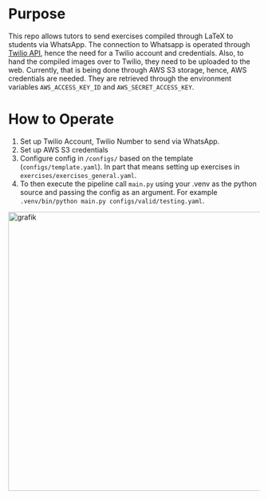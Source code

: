 # Purpose
This repo allows tutors to send exercises compiled through LaTeX to students via WhatsApp.
The connection to Whatsapp is operated through [Twilio API](https://www.twilio.com/docs/iam/test-credentials#maincontent), hence the need for a Twilio account and credentials.
Also, to hand the compiled images over to Twilio, they need to be uploaded to the web.
Currently, that is being done through AWS S3 storage, hence, AWS credentials are needed. They are retrieved through the environment variables `AWS_ACCESS_KEY_ID` and `AWS_SECRET_ACCESS_KEY`.

# How to Operate
1. Set up Twilio Account, Twilio Number to send via WhatsApp.
2. Set up AWS S3 credentials
3. Configure config in `/configs/` based on the template (`configs/template.yaml`). In part that means setting up exercises in `exercises/exercises_general.yaml`.
4. To then execute the pipeline call `main.py` using your .venv as the python source and passing the config as an argument. For example `.venv/bin/python main.py configs/valid/testing.yaml`.

<img width="559" alt="grafik" src="https://github.com/SebastianBehrens/mathchatbot/assets/51058351/c7d9c704-4c44-4dd3-92eb-ebc875bee135">

